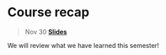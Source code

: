 
# Course recap

> Nov 30 [**Slides**](assets/slides/13-1_course_recap.pdf)

We will review what we have learned this semester!
